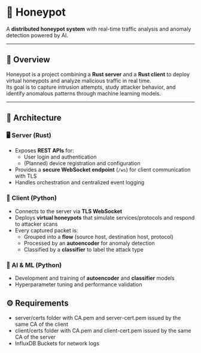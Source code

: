 # 🍯 Honeypot

A **distributed honeypot system** with real-time traffic analysis and anomaly detection powered by AI.

---

## 📖 Overview

Honeypot is a project combining a **Rust server** and a **Rust client** to deploy virtual honeypots and analyze malicious traffic in real time.  
Its goal is to capture intrusion attempts, study attacker behavior, and identify anomalous patterns through machine learning models.

---

## 🧱 Architecture

### 🖥️ Server (Rust)

- Exposes **REST APIs** for:
  - User login and authentication
  - (Planned) device registration and configuration
- Provides a **secure WebSocket endpoint** (`/ws`) for client communication with TLS
- Handles orchestration and centralized event logging

### 📡 Client (Python)

- Connects to the server via **TLS WebSocket**
- Deploys **virtual honeypots** that simulate services/protocols and respond to attacker scans
- Every captured packet is:
  - Grouped into a **flow** (source host, destination host, protocol)
  - Processed by an **autoencoder** for anomaly detection
  - Classified by a **classifier** to label the attack type

### 🤖 AI & ML (Python)

- Development and training of **autoencoder** and **classifier** models
- Hyperparameter tuning and performance validation


## ⚙️ Requirements 
- server/certs folder with CA.pem and server-cert.pem issued by the same CA of the client
- client/certs folder with CA.pem and client-cert.pem issued by the same CA of the server
- InfluxDB Buckets for network logs
